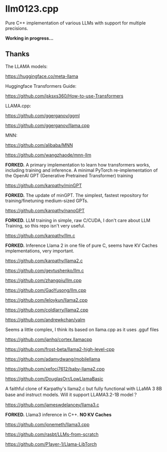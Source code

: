 # llm0123.cpp
Pure C++ implementation of various LLMs with support for multiple precisions.

**Working in progress...**



## Thanks

The LLAMA models:

https://huggingface.co/meta-llama

Huggingface Transformers Guide:

https://github.com/jsksxs360/How-to-use-Transformers

LLAMA.cpp:

https://github.com/ggerganov/ggml

https://github.com/ggerganov/llama.cpp

MNN:

https://github.com/alibaba/MNN

https://github.com/wangzhaode/mnn-llm

**FORKED.** A primary implementation to learn how transformers works, including training and inference. A minimal PyTorch re-implementation of the OpenAI GPT (Generative Pretrained Transformer) training

https://github.com/karpathy/minGPT

**FORKED.** The update of minGPT. The simplest, fastest repository for training/finetuning medium-sized GPTs.

https://github.com/karpathy/nanoGPT

**FORKED.** LLM training in simple, raw C/CUDA, I don't care about LLM Training, so this repo isn't very useful.

https://github.com/karpathy/llm.c

**FORKED.** Inference Llama 2 in one file of pure C, seems have KV Caches implementations, very important.

https://github.com/karpathy/llama2.c

https://github.com/gevtushenko/llm.c

https://github.com/zhangpiu/llm.cpp

https://github.com/GaoYusong/llm.cpp

https://github.com/leloykun/llama2.cpp

https://github.com/coldlarry/llama2.cpp

https://github.com/andrewkchan/yalm

Seems a little complex, I think its based on llama.cpp as it uses .gguf files

https://github.com/janhq/cortex.llamacpp

https://github.com/frost-beta/llama2-high-level-cpp

https://github.com/adamydwang/mobilellama

https://github.com/xefoci7612/baby-llama2.cpp

https://github.com/DouglasOrr/LowLlamaBasic

A faithful clone of Karpathy's llama2.c but fully functional with LLaMA 3 8B base and instruct models. Will it support LLAMA3.2-1B model？

https://github.com/jameswdelancey/llama3.c

**FORKED.** Llama3 inference in C++. **NO KV Caches**

https://github.com/jonemeth/llama3.cpp

https://github.com/rasbt/LLMs-from-scratch

https://github.com/P1ayer-1/Llama-LibTorch
